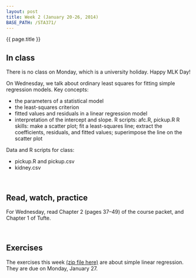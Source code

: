```yaml
---
layout: post
title: Week 2 (January 20-26, 2014)
BASE_PATH: /STA371/
---
```

{{ page.title }}


In class
--------

There is no class on Monday, which is a university holiday.  Happy MLK Day!

On Wednesday, we talk about ordinary least squares for fitting simple regression models. Key concepts:
* the parameters of a statistical model
* the least-squares criterion
* fitted values and residuals in a linear regression model
* interpretation of the intercept and slope.
R scripts: afc.R, pickup.R
R skills: make a scatter plot; fit a least-squares line; extract the coefficients, residuals, and
fitted values; superimpose the line on the scatter plot

Data and R scripts for class: 
* pickup.R and pickup.csv
* kidney.csv

<br>


Read, watch, practice
---------------------

For Wednesday, read Chapter 2 (pages 37–49) of the course packet, and Chapter 1 of Tufte.

<br>

Exercises
---------
The exercises this week [(zip file here)](http://jgscott.github.com/STA371/exercises/exercises02.zip) are about simple linear regression.  They are due on Monday, January 27.
